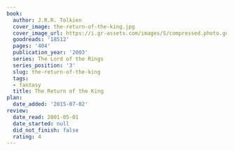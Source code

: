 ```yaml
---
book:
  author: J.R.R. Tolkien
  cover_image: the-return-of-the-king.jpg
  cover_image_url: https://i.gr-assets.com/images/S/compressed.photo.goodreads.com/books/1520258755l/18512._SY160_.jpg
  goodreads: '18512'
  pages: '404'
  publication_year: '2003'
  series: The Lord of the Rings
  series_position: '3'
  slug: the-return-of-the-king
  tags:
  - fantasy
  title: The Return of the King
plan:
  date_added: '2015-07-02'
review:
  date_read: 2001-05-01
  date_started: null
  did_not_finish: false
  rating: 4
---
```

